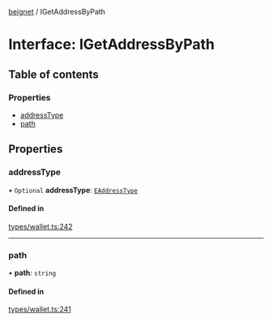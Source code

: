 [beignet](../README.md) / IGetAddressByPath

# Interface: IGetAddressByPath

## Table of contents

### Properties

- [addressType](IGetAddressByPath.md#addresstype)
- [path](IGetAddressByPath.md#path)

## Properties

### addressType

• `Optional` **addressType**: [`EAddressType`](../enums/EAddressType.md)

#### Defined in

[types/wallet.ts:242](https://github.com/synonymdev/beignet/blob/6c60ef8/src/types/wallet.ts#L242)

___

### path

• **path**: `string`

#### Defined in

[types/wallet.ts:241](https://github.com/synonymdev/beignet/blob/6c60ef8/src/types/wallet.ts#L241)
